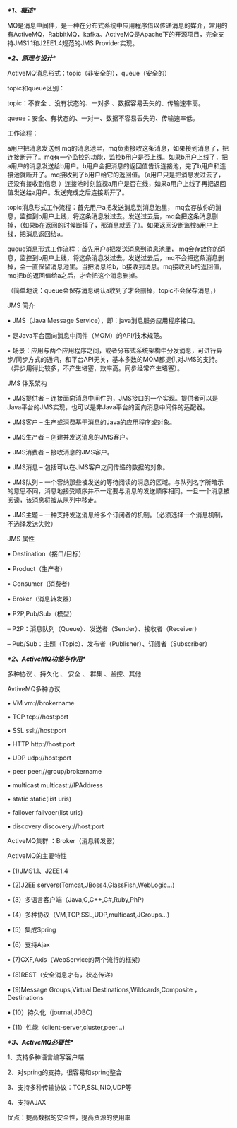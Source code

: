 ***\*1、概述\****

MQ是消息中间件，是一种在分布式系统中应用程序借以传递消息的媒介，常用的有ActiveMQ，RabbitMQ，kafka。ActiveMQ是Apache下的开源项目，完全支持JMS1.1和J2EE1.4规范的JMS Provider实现。 

***\*2、原理与设计\****

ActiveMQ消息形式：topic（非安全的），queue（安全的）

 

topic和queue区别：

topic：不安全 、没有状态的、一对多 、数据容易丢失的、传输速率高。

queue：安全、有状态的、一对一、数据不容易丢失的、传输速率低。 

工作流程：

a用户把消息发送到 mq的消息池里，mq负责接收这条消息，如果接到消息了，把连接断开了。mq有一个监控的功能，监控b用户是否上线。如果b用户上线了，把a用户的消息发送给b用户。b用户会把消息的返回值告诉连接池，完了b用户和连接池就断开了。mq接收到了b用户给它的返回值。（a用户只是把消息发过去了，还没有接收到信息 ）连接池时刻监视a用户是否在线，如果a用户上线了再把返回值发送给a用户。发送完成之后连接断开了。

topic消息形式工作流程：首先用户a把发送消息到消息池里， mq会存放你的消息，监控到b用户上线，将这条消息发过去。发送过去后，mq会把这条消息删掉，（如果b在返回的时候断掉了，那消息就丢了）。如果返回没断监控a用户上线，把消息返回给a。

queue消息形式工作流程：首先用户a把发送消息到消息池里， mq会存放你的消息，监控到b用户上线，将这条消息发过去。发送过去后，mq不会把这条消息删掉，会一直保留消息池里。当把消息给b，b接收到消息。mq接收到b的返回值，mq把b的返回值给a之后，才会把这个消息删掉。

（简单地说：queue会保存消息确认a收到了才会删掉，topic不会保存消息，）

 

JMS 简介

• JMS（Java Message Service），即：java消息服务应用程序接口。

• 是Java平台面向消息中间件（MOM）的API/技术规范。

• 场景：应用与两个应用程序之间，或者分布式系统架构中分发消息，可进行异步/同步方式的通讯，和平台API无关，基本多数的MOM都提供对JMS的支持。（异步用得比较多，不产生堵塞，效率高。同步经常产生堵塞）。

JMS 体系架构

• JMS提供者 – 连接面向消息中间件的，JMS接口的一个实现。提供者可以是Java平台的JMS实现，也可以是非Java平台的面向消息中间件的适配器。

• JMS客户 – 生产或消费基于消息的Java的应用程序或对象。

• JMS生产者 – 创建并发送消息的JMS客户。

• JMS消费者 – 接收消息的JMS客户。

• JMS消息 – 包括可以在JMS客户之间传递的数据的对象。

• JMS队列 – 一个容纳那些被发送的等待阅读的消息的区域。与队列名字所暗示的意思不同，消息地接受顺序并不一定要与消息的发送顺序相同。一旦一个消息被 阅读，该消息将被从队列中移走。

• JMS主题 – 一种支持发送消息给多个订阅者的机制。（必须选择一个消息机制，不选择发送失败）

JMS 属性

• Destination（接口/目标）

• Product（生产者）

• Consumer（消费者）

• Broker（消息转发器）

• P2P,Pub/Sub（模型）

 – P2P：消息队列（Queue）、发送者（Sender）、接收者（Receiver）

 – Pub/Sub：主题（Topic）、发布者（Publisher）、订阅者（Subscriber）

 

 

***\*2、ActiveMQ功能与作用\****

多种协议 、持久化 、 安全 、 群集 、监控、其他

AvtiveMQ多种协议

• VM vm://brokername

• TCP tcp://host:port

• SSL ssl://host:port

• HTTP http://host:port

• UDP udp://host:port

• peer peer://group/brokername

• multicast multicast://IPAddress

• static static(list uris)

• failover failvoer(list uris)

• discovery discovery://host:port

ActiveMQ集群 ：Broker（消息转发器）

 

ActiveMQ的主要特性

• (1)JMS1.1、J2EE1.4

• (2)J2EE servers(Tomcat,JBoss4,GlassFish,WebLogic…)

• (3）多语言客户端（Java,C,C++,C#,Ruby,PhP）

• (4）多种协议（VM,TCP,SSL,UDP,multicast,JGroups…)

• (5）集成Spring

• (6）支持Ajax

• (7)CXF,Axis（WebService的两个流行的框架）

• (8)REST（安全消息才有，状态传递）

• (9)Message Groups,Virtual Destinations,Wildcards,Composite ， Destinations

• (10）持久化（journal,JDBC)

• (11）性能（client-server,cluster,peer…)

 

***\*3、ActiveMQ必要性\****

1、支持多种语言编写客户端 

2、对spring的支持，很容易和spring整合 

3、支持多种传输协议：TCP,SSL,NIO,UDP等 

4、支持AJAX 

优点：提高数据的安全性，提高资源的使用率